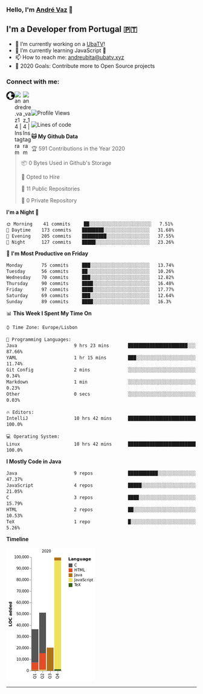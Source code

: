### Hello, I'm [André Vaz][website] 👋

## I'm a Developer from Portugal 🇵🇹
- 🍇 I’m currently working on a [UbaTV][ubatv]!
- 🌱 I’m currently learning JavaScript 🤣
- 📫 How to reach me: andreubita@ubatv.xyz
- 🥅 2020 Goals: Contribute more to Open Source projects

### Connect with me:

[<img align="left" alt="andreubita Website" width="22px" src="https://raw.githubusercontent.com/iconic/open-iconic/master/svg/globe.svg" />][website]
[<img align="left" alt="andre.vaz14 | Instagram" width="22px" src="https://cdn.jsdelivr.net/npm/simple-icons@v3/icons/instagram.svg" />][instagram]
[<img align="left" alt="andre_vaz_14 | Instagram" width="22px" src="https://cdn.jsdelivr.net/npm/simple-icons@v3/icons/twitter.svg" />][twitter]

<br />
<br />

<!--START_SECTION:waka-->
![Profile Views](http://img.shields.io/badge/Profile%20Views-9-blue)

![Lines of code](https://img.shields.io/badge/From%20Hello%20World%20I%27ve%20Written-313432%20lines%20of%20code-blue)

**🐱 My Github Data** 

> 🏆 591 Contributions in the Year 2020
 > 
> 📦 0 Bytes Used in Github's Storage 
 > 
> 💼 Opted to Hire
 > 
> 📜 11 Public Repositories
 > 
> 🔑 0 Private Repository 
 > 
**I'm a Night 🦉** 

```text
🌞 Morning    41 commits     ██░░░░░░░░░░░░░░░░░░░░░░░   7.51% 
🌆 Daytime    173 commits    ████████░░░░░░░░░░░░░░░░░   31.68% 
🌃 Evening    205 commits    █████████░░░░░░░░░░░░░░░░   37.55% 
🌙 Night      127 commits    █████░░░░░░░░░░░░░░░░░░░░   23.26%

```
📅 **I'm Most Productive on Friday** 

```text
Monday       75 commits     ███░░░░░░░░░░░░░░░░░░░░░░   13.74% 
Tuesday      56 commits     ██░░░░░░░░░░░░░░░░░░░░░░░   10.26% 
Wednesday    70 commits     ███░░░░░░░░░░░░░░░░░░░░░░   12.82% 
Thursday     90 commits     ████░░░░░░░░░░░░░░░░░░░░░   16.48% 
Friday       97 commits     ████░░░░░░░░░░░░░░░░░░░░░   17.77% 
Saturday     69 commits     ███░░░░░░░░░░░░░░░░░░░░░░   12.64% 
Sunday       89 commits     ████░░░░░░░░░░░░░░░░░░░░░   16.3%

```


📊 **This Week I Spent My Time On** 

```text
⌚︎ Time Zone: Europe/Lisbon

💬 Programming Languages: 
Java                     9 hrs 23 mins       ██████████████████████░░░   87.66% 
YAML                     1 hr 15 mins        ███░░░░░░░░░░░░░░░░░░░░░░   11.74% 
Git Config               2 mins              ░░░░░░░░░░░░░░░░░░░░░░░░░   0.34% 
Markdown                 1 min               ░░░░░░░░░░░░░░░░░░░░░░░░░   0.23% 
Other                    0 secs              ░░░░░░░░░░░░░░░░░░░░░░░░░   0.03%

🔥 Editors: 
IntelliJ                 10 hrs 42 mins      █████████████████████████   100.0%

💻 Operating System: 
Linux                    10 hrs 42 mins      █████████████████████████   100.0%

```

**I Mostly Code in Java** 

```text
Java                     9 repos             ███████████░░░░░░░░░░░░░░   47.37% 
JavaScript               4 repos             █████░░░░░░░░░░░░░░░░░░░░   21.05% 
C                        3 repos             ████░░░░░░░░░░░░░░░░░░░░░   15.79% 
HTML                     2 repos             ██░░░░░░░░░░░░░░░░░░░░░░░   10.53% 
TeX                      1 repo              █░░░░░░░░░░░░░░░░░░░░░░░░   5.26%

```


**Timeline**

![Chart not found](https://github.com/andreubita/andreubita/blob/master/charts/bar_graph.png) 


<!--END_SECTION:waka-->

---

[website]: https://andreubita.github.io
[twitter]: https://twitter.com/andre_vaz_14
[instagram]: https://instagram.com/andre.vaz14
[ubatv]: https://github.com/UbaTV

